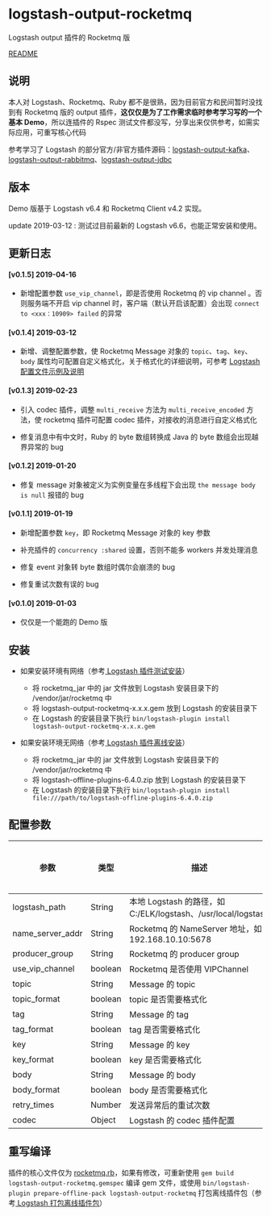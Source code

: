 # logstash-output-rocketmq

Logstash output 插件的 Rocketmq 版

[README](https://github.com/PriestTomb/logstash-output-rocketmq/blob/master/README.md)

## 说明

本人对 Logstash、Rocketmq、Ruby 都不是很熟，因为目前官方和民间暂时没找到有 Rocketmq 版的 output 插件，**这仅仅是为了工作需求临时参考学习写的一个基本 Demo**，所以连插件的 Rspec 测试文件都没写，分享出来仅供参考，如需实际应用，可重写核心代码

参考学习了 Logstash 的部分官方/非官方插件源码：[logstash-output-kafka](https://github.com/logstash-plugins/logstash-output-kafka)、[logstash-output-rabbitmq](https://github.com/logstash-plugins/logstash-output-rabbitmq)、[logstash-output-jdbc](https://github.com/theangryangel/logstash-output-jdbc)

## 版本

Demo 版基于 Logstash v6.4 和 Rocketmq Client v4.2 实现。

update 2019-03-12 : 测试过目前最新的 Logstash v6.6，也能正常安装和使用。

## 更新日志

#### [v0.1.5] 2019-04-16

* 新增配置参数 `use_vip_channel`，即是否使用 Rocketmq 的 vip channel 。否则服务端不开启 vip channel 时，客户端（默认开启该配置）会出现 `connect to <xxx：10909> failed` 的异常

#### [v0.1.4] 2019-03-12

* 新增、调整配置参数，使 Rocketmq Message 对象的 `topic`、`tag`、`key`、`body` 属性均可配置自定义格式化，关于格式化的详细说明，可参考 [Logstash 配置文件示例及说明](https://github.com/PriestTomb/logstash-output-rocketmq/blob/master/example/README.md)

#### [v0.1.3] 2019-02-23

* 引入 codec 插件，调整 `multi_receive` 方法为 `multi_receive_encoded` 方法，使 rocketmq 插件可配置 codec 插件，对接收的消息进行自定义格式化

* 修复消息中有中文时，Ruby 的 byte 数组转换成 Java 的 byte 数组会出现越界异常的 bug

#### [v0.1.2] 2019-01-20

* 修复 message 对象被定义为实例变量在多线程下会出现 `the message body is null` 报错的 bug

#### [v0.1.1] 2019-01-19

* 新增配置参数 `key`，即 Rocketmq Message 对象的 key 参数

* 补充插件的 `concurrency :shared` 设置，否则不能多 workers 并发处理消息

* 修复 event 对象转 byte 数组时偶尔会崩溃的 bug

* 修复重试次数有误的 bug

#### [v0.1.0] 2019-01-03

* 仅仅是一个能跑的 Demo 版

## 安装

* 如果安装环境有网络（参考[ Logstash 插件测试安装](https://www.elastic.co/guide/en/logstash/current/_how_to_write_a_logstash_output_plugin.html#_test_installation_4)）

  * 将 rocketmq_jar 中的 jar 文件放到 Logstash 安装目录下的 /vendor/jar/rocketmq 中
  * 将 logstash-output-rocketmq-x.x.x.gem 放到 Logstash 的安装目录下
  * 在 Logstash 的安装目录下执行 `bin/logstash-plugin install logstash-output-rocketmq-x.x.x.gem`

* 如果安装环境无网络（参考[ Logstash 插件离线安装](https://www.elastic.co/guide/en/logstash/current/offline-plugins.html#installing-offline-packs)）

  * 将 rocketmq_jar 中的 jar 文件放到 Logstash 安装目录下的 /vendor/jar/rocketmq 中
  * 将 logstash-offline-plugins-6.4.0.zip 放到 Logstash 的安装目录下
  * 在 Logstash 的安装目录下执行 `bin/logstash-plugin install file:///path/to/logstash-offline-plugins-6.4.0.zip`

## 配置参数

|参数|类型|描述|是否必需|默认值|
|---|---|---|---|---|
|logstash_path|String|本地 Logstash 的路径，如 C:/ELK/logstash、/usr/local/logstash|是||
|name_server_addr|String|Rocketmq 的 NameServer 地址，如 192.168.10.10:5678|是||
|producer_group|String|Rocketmq 的 producer group|否|defaultProducerGroup|
|use_vip_channel|boolean|Rocketmq 是否使用 VIPChannel|否|false|
|topic|String|Message 的 topic|是||
|topic_format|boolean|topic 是否需要格式化|否|false|
|tag|String|Message 的 tag|否|defaultTag|
|tag_format|boolean|tag 是否需要格式化|否|false|
|key|String|Message 的 key|否|defaultKey|
|key_format|boolean|key 是否需要格式化|否|false|
|body|String|Message 的 body|否||
|body_format|boolean|body 是否需要格式化|否|false|
|retry_times|Number|发送异常后的重试次数|否|2|
|codec|Object|Logstash 的 codec 插件配置|否|plain|

## 重写编译

插件的核心文件仅为 [rocketmq.rb](https://github.com/PriestTomb/logstash-output-rocketmq/blob/master/lib/logstash/outputs/rocketmq.rb)，如果有修改，可重新使用 `gem build logstash-output-rocketmq.gemspec` 编译 gem 文件，或使用 `bin/logstash-plugin prepare-offline-pack logstash-output-rocketmq` 打包离线插件包（参考[ Logstash 打包离线插件包](https://www.elastic.co/guide/en/logstash/current/offline-plugins.html#building-offline-packs)）

